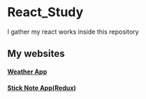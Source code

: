 # React_Study
I gather my react works inside this repository


## My websites

#### [Weather App](https://erdalnayirweatherapp.netlify.app/)
#### [Stick Note App(Redux)](https://sticknoteappbyerdal.netlify.app/)




